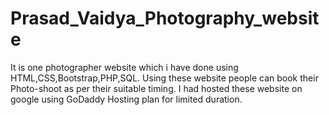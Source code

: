 # Prasad_Vaidya_Photography_website
It is one photographer website which i have done using HTML,CSS,Bootstrap,PHP,SQL. Using these website people can book their Photo-shoot as per their suitable timing. I had hosted these website on google using GoDaddy Hosting plan for limited duration.
